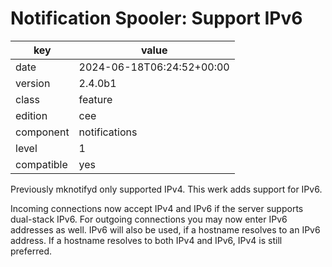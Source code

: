 [//]: # (werk v2)
# Notification Spooler: Support IPv6

key        | value
---------- | ---
date       | 2024-06-18T06:24:52+00:00
version    | 2.4.0b1
class      | feature
edition    | cee
component  | notifications
level      | 1
compatible | yes

Previously mknotifyd only supported IPv4. This werk adds support for IPv6.

Incoming connections now accept IPv4 and IPv6 if the server supports dual-stack
IPv6. For outgoing connections you may now enter IPv6 addresses as well. IPv6
will also be used, if a hostname resolves to an IPv6 address. If a hostname
resolves to both IPv4 and IPv6, IPv4 is still preferred.
